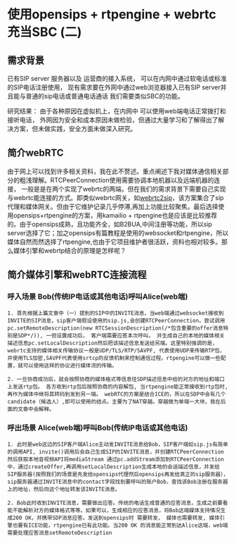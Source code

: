 # 使用opensips + rtpengine + webrtc 充当SBC (二)

## 需求背景
已有SIP server 服务器以及 运营商的接入系统， 可以在内网中通过软电话或标准的SIP电话注册使用， 现有需求要在外网中通过web浏览器接入已有SIP server并且能与普通的sip电话或普通电话通话 我们需要类似SBC的功能。

研究结果： 由于各种原因在虚拟机上，在内网中 可以使用web端电话正常拨打和接听电话， 外网因为安全和成本原因未做检验，但通过大量学习和了解得出了解决方案，但未做实践，安全方面未做深入研究。


## 简介webRTC

由于网上可以找到许多相关资料，我在此不赘述。重点阐述下我对媒体通信相关部分的粗浅理解。RTCPeerConnection使用需要协调本地机器以及远端机器的连接， 一般是是在两个实现了webrtc的两端，但在我们的需求背景下需要自己实现与webrtc能连接的方式。即类似webrtc网关，如[webrtc2sip](https://github.com/DoubangoTelecom/webrtc2sip)，该方案集合了sip代理和媒体网关。但由于它维护记录几乎停滞,再加上功能比较聚焦。最后选择使用opensips+rtpengine的方案，用kamailio + rtpengine也是应该是比较推荐的。由于opensips成熟，且功能齐全，如B2BUA,中间注册等功能，所以sip server选择了它；加之opensips有篇教程是使用的websocket和rtpengine，所以媒体自然而然选择了rtpengine,也由于它项目维护者很活跃，资料也相对较多。那么媒体引擎和webrtp结合的原理是怎样呢？ 

## 简介媒体引擎和webRTC连接流程

### 呼入场景 Bob(传统IP电话或其他电话)呼叫Alice(web端)

    1. 首先根据上篇文章中（一）提到的SIP中的INVITE消息，当web端通过websocket接收到INVITE的SIP消息，sip客户端假设使用的sip.js,会创建RTCPeerConnection，尝试调用pc.setRemoteDescription(new RTCSessionDescription(/*包含重要的offer消息特别是SDP*/)), 一但设置成功后， 客户端需要应答本次呼叫， 并生成自己的本地的媒体相关描述信息pc.setLocalDescription然后把该描述信息发送给另端。这里特别强调的是， webrtc支持的媒体相关传输协议一般是UDP/TLS/RTP/SAVPF, 代表使用UDP来传输RTP包，并使用TLS加密,SAVPF代表使用srtcp的反馈机制来控制通信过程。rtpengine可以做一些配置，就可以使用这样的协议进行媒体流的传输。

    2. 一旦协商成功后，就会按照协商的媒体格式等信息往SDP描述信息中给的对方的地址和端口上发送rtp包。 各方收到rtp包后按照协商的内容解包, 当rtpengine能正常接收到rtp包时,再作为媒体中继将其转码到发到另一端。 webRTC的方案是结合ICE的，所以在SDP中会有几个candidate（候选人）,即可以使用的结点。主要为了NAT穿越。穿越做为单端一大块，我在后面的文章中会解释。

### 呼出场景 Alice(web端)呼叫Bob(传统IP电话或其他电话)

    1. 此时是web这边的SIP客户端Alice主动发INVITE消息给Bob，SIP客户端如sip.js有简单的调用API, invite()调用后会自己生成SIP的INVITE消息，并创建RTCPeerConnection然后获取本地音视频API将mediaStream 通过pc.addStream添加到RTCPeerConnection中，通过createOffer,再调用setLocalDescription生成本地的会话描述信息，并发给SIP服务器(按照我们的场景是先发给opensips代理然后opensips再发给真正的sip服务器），sip服务器通过INVITE消息中的contact字段找到要呼叫的账户Bob，查找该Bob注册在服务器上的地址，然后向这个地址转发该INVITE消息。
   
    2. Bob此时收到INVITE消息，需要做出应答。传统的电话生成普通的应答消息，生成之前要看能不能解析对方的媒体格式等等。如果可以，生成相应的应答消息，将Bob这端媒体支持情况生成200 OK，并携带SDP消息应答。发送到opensips时 需要转发， 媒体也需要转发, 媒体引擎也要有ICE功能，rtpengine已有此功能。当200 OK 的消息能正常到达Alice这端，web端需要处理应答消息setRemoteDescription
